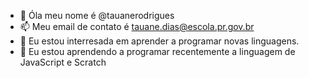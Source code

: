 
-  💞️  Óla meu nome é @tauanerodrigues
- 📫 Meu email de contato é tauane.dias@escola.pr.gov.br
- 👀 Eu estou interresada em aprender a programar novas linguagens.
- 🌱 Eu estou aprendendo a programar recentemente a linguagem de JavaScript e Scratch

